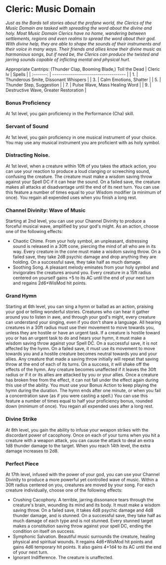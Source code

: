 # Cleric: Music Domain

*Just as the Bards tell stories about the profane world, the Clerics
of the Music Domain are tasked with spreading the word about the
divine and holy. Most Music Domain Clerics have no home, wandering
between settlements, regions and even realms to spread the word about
their god. With divine help, they are able to shape the sounds of
their instruments and their voice in many ways. Their friends and
allies know their divine music as harmonious songs, but if need be,
the Clerics can produce the twisted and jarring sounds capable of
inflicting mental and physical hurt.*

Appropriate Cantrips: (Thunder Clap, Booming Blade,) Toll the Dead
| Cleric lv | Spells                                |
| :-------: | ------------------------------------- |
|     1.    | Thunderous Smite, Dissonant Whispers  |
|     3.    | Calm Emotions, Shatter                |
|     5.    | Thunder Step, Suggestion              |
|     7.    | Pulse Wave, Mass Healing Word         |
|     9.    | Destructive Wave, Greater Restoration |

### Bonus Proficiency
At 1st level, you gain proficiency in the Performance (Cha) skill.

### Servant of Sound
At 1st level, you gain proficiency in one musical instrument of
your choice. You may use any musical instrument you are proficient
with as holy symbol.

### Distracting Noise.
At 1st level, when a creature within 10ft of you takes the attack
action, you can use your reaction to produce a loud clanging or
screeching sound, confusing the creature. The creature must make
a wisdom saving throw against your Spell DC if it can hear the
sound. On a failed save, the creature makes all attacks at
disadvantage until the end of its next turn.
You can use this feature a number of times equal to your Wisdom
modifier (a minimum of once). You regain all expended uses when
you finish a long rest.

### Channel Divinity: Wave of Music
Starting at 2nd level, you can use your Channel Divinity to
produce a forceful musical wave, amplified by your god's might.
As an action, choose one of the following effects: 
- Chaotic Chime. From your holy symbol, an unpleasant,
distressing sound is released in a 30ft cone, piercing the mind
of all who are in its way. Every creature in the cone must make
a wisdom saving throw. On a failed save, they take 2d8 psychic
damage and drop anything they are holding. On a successful save,
they take half as much damage.
- Soothing Song. A pleasant melody eminates from your holy symbol
and invigorates the creatures around you. Every creature in a 15ft
radius centered on yourself gains +5 to its AC until the end of
your next turn and regains 2d6+WisMod hit points.

### Grand Hymn
Starting at 6th level, you can sing a hymn or ballad as an action,
praising your god or telling wonderful stories. Creatures who can
hear it gather around you to listen in awe, and through your god's
might, every creature can understand your singing, even if you don't
share a language. All hearing creatures in a 30ft radius must use
their movement to move towards you, unless they are hostile or have
an urgent task. If a creature is hostile toward you or has an urgent
task to do and hears your hymn, it must make a wisdom saving throw
against your Spell DC. On a successful save, it is not affected by 
the hymn. On a failed save, it must use its movement to move towards
you and a hostile creature becomes neutral towards you and your allies.
Any creature that made a saving throw initially will repeat that saving
throw at the end of each of its turns. On a success, it will shake off
the effects of the hymn. Any creature becomes unaffected if it leaves
the 30ft radius or if it or its allies are attacked by you or your 
allies. Once a creature has broken free from the effect, it can not
fall under the effect again during this use of the ability.
You must use your Bonus Action to keep playing the hymn during the
duration. The hymn ends after one minute, or when you fail a
concentration save (as if you were casting a spell.)
You can use this feature a number of times equal to half your
proficiency bonus, rounded down (minimum of once). You regain all
expended uses after a long rest.

### Divine Strike
At 8th level, you gain the ability to infuse your weapon strikes with
the discordant power of cacophony. Once on each of your turns when you
hit a creature with a weapon attack, you can cause the attack to deal
an extra 1d8 thunder damage to the target. When you reach 14th level,
the extra damage increases to 2d8.

### Perfect Piece
At 17th level, infused with the power of your god, you can use your
Channel Divinity to produce a more powerful yet controlled wave of
music. Within a 30ft radius centered on you, creatures are moved by
your song. For each creature individually, choose one of the following
effects:
- Crushing Cacophony. A terrible, jarring dissonance tears through the
creature's brain, wounding its mind and its body. It must make a wisdom 
saving throw. On a failed save, it takes 4d8 psychic damage and 4d8
thunder damage, and is stunned. On a successful save, they take half as
much damage of each type and is not stunned. Every stunned target makes
a constitution saving throw against your spell DC, ending the condition
on itself on success.
- Symphonic Salvation. Beautiful music surrounds the creature, healing
physical and spiritual wounds. It regains 4d6+WisMod hit points and gains
4d6 temporary hit points. It also gains 4+1d4 to its AC until the end of
your next turn.
- Ignorant Indifference. The creature is unaffected.
